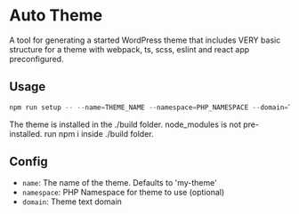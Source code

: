 # Auto Theme

A tool for generating a started WordPress theme that includes VERY basic structure for a theme with webpack, ts, scss, eslint and react app preconfigured.

## Usage

```javascript
npm run setup -- --name=THEME_NAME --namespace=PHP_NAMESPACE --domain=THEME_TEXT_DOMAIN
```

The theme is installed in the ./build folder. 
node_modules is not pre-installed. run npm i inside ./build folder.

## Config

- `name`: The name of the theme. Defaults to 'my-theme'
- `namespace`: PHP Namespace for theme to use (optional)
- `domain`: Theme text domain